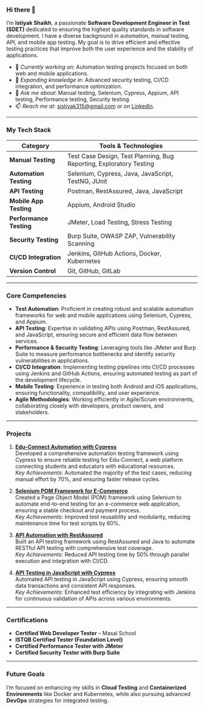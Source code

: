 ### Hi there 👋

I’m **Istiyak Shaikh**, a passionate **Software Development Engineer in Test (SDET)** dedicated to ensuring the highest quality standards in software development. I have a diverse background in automation, manual testing, API, and mobile app testing. My goal is to drive efficient and effective testing practices that improve both the user experience and the stability of applications.

- 🔭 *Currently working on*: Automation testing projects focused on both web and mobile applications.
- 🌱 *Expanding knowledge in*: Advanced security testing, CI/CD integration, and performance optimization.
- 💬 *Ask me about*: Manual testing, Selenium, Cypress, Appium, API testing, Performance testing, Security testing.
- 📫 *Reach me at*: [sistiyak315@gmail.com](mailto:sistiyak315@gmail.com) or on [LinkedIn](https://www.linkedin.com/in/istiyak-shaikh-b7662b215/).

---

### My Tech Stack

| **Category**            | **Tools & Technologies**                                      |
|-------------------------|--------------------------------------------------------------|
| **Manual Testing**       | Test Case Design, Test Planning, Bug Reporting, Exploratory Testing |
| **Automation Testing**   | Selenium, Cypress, Java, JavaScript, TestNG, JUnit           |
| **API Testing**          | Postman, RestAssured, Java, JavaScript                       |
| **Mobile App Testing**   | Appium, Android Studio                                       |
| **Performance Testing**  | JMeter, Load Testing, Stress Testing                         |
| **Security Testing**     | Burp Suite, OWASP ZAP, Vulnerability Scanning                |
| **CI/CD Integration**    | Jenkins, GitHub Actions, Docker, Kubernetes                  |
| **Version Control**      | Git, GitHub, GitLab                                          |                                            

---

### Core Competencies

- **Test Automation**: Proficient in creating robust and scalable automation frameworks for web and mobile applications using Selenium, Cypress, and Appium.
- **API Testing**: Expertise in validating APIs using Postman, RestAssured, and JavaScript, ensuring secure and efficient data flow between services.
- **Performance & Security Testing**: Leveraging tools like JMeter and Burp Suite to measure performance bottlenecks and identify security vulnerabilities in applications.
- **CI/CD Integration**: Implementing testing pipelines into CI/CD processes using Jenkins and GitHub Actions, ensuring automated testing as part of the development lifecycle.
- **Mobile Testing**: Experience in testing both Android and iOS applications, ensuring functionality, compatibility, and user experience.
- **Agile Methodologies**: Working efficiently in Agile/Scrum environments, collaborating closely with developers, product owners, and stakeholders.

---

### Projects

1. **[Edu-Connect Automation with Cypress](https://github.com/Istiyak315/Edu-connect-project)**  
   Developed a comprehensive automation testing framework using Cypress to ensure reliable testing for Edu-Connect, a web platform connecting students and educators with educational resources.  
   *Key Achievements*: Automated the majority of the test cases, reducing manual effort by 70%, and ensuring faster release cycles.

2. **[Selenium POM Framework for E-Commerce](https://github.com/Istiyak315/Construct_Week_Project_Selenium)**  
   Created a Page Object Model (POM) framework using Selenium to automate end-to-end testing for an e-commerce web application, ensuring a stable checkout and payment process.  
   *Key Achievements*: Improved test reusability and modularity, reducing maintenance time for test scripts by 60%.

3. **[API Automation with RestAssured](https://github.com/Istiyak315/Construct_Week_Project_Selenium/tree/master/API%20Hands%20On%20Project/Construct_week_RestAssured)**  
   Built an API testing framework using RestAssured and Java to automate RESTful API testing with comprehensive test coverage.  
   *Key Achievements*: Reduced API testing time by 50% through parallel execution and integration with CI/CD.

4. **[API Testing in JavaScript with Cypress](https://github.com/Istiyak315/Construct_Week_Project_Selenium/tree/master/API%20Hands%20On%20Project/Construct_Week_API_Cypress)**  
   Automated API testing in JavaScript using Cypress, ensuring smooth data transactions and consistent API responses.  
   *Key Achievements*: Enhanced test efficiency by integrating with Jenkins for continuous validation of APIs across various environments.

---

### Certifications

- **Certified Web Developer Tester** – Masai School
- **ISTQB Certified Tester (Foundation Level)**
- **Certified Performance Tester with JMeter**
- **Certified Security Tester with Burp Suite**

---

### Future Goals

I’m focused on enhancing my skills in **Cloud Testing** and **Containerized Environments** like Docker and Kubernetes, while also pursuing advanced **DevOps** strategies for integrated testing.

